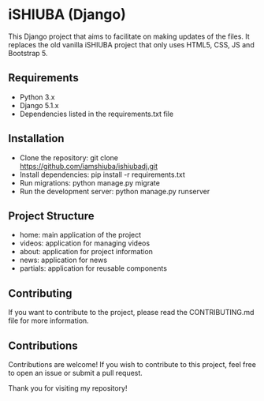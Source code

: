 # iSHIUBA (Django)

This Django project that aims to facilitate on making updates of the files. It replaces the old vanilla iSHIUBA project that only uses HTML5, CSS, JS and Bootstrap 5.

## Requirements

- Python 3.x
- Django 5.1.x
- Dependencies listed in the requirements.txt file

## Installation

- Clone the repository: git clone https://github.com/iamshiuba/ishiubadj.git
- Install dependencies: pip install -r requirements.txt
- Run migrations: python manage.py migrate
- Run the development server: python manage.py runserver

## Project Structure

- home: main application of the project
- videos: application for managing videos
- about: application for project information
- news: application for news
- partials: application for reusable components

## Contributing

If you want to contribute to the project, please read the CONTRIBUTING.md file for more information.


## Contributions

Contributions are welcome! If you wish to contribute to this project, feel free to open an issue or submit a pull request.

Thank you for visiting my repository!